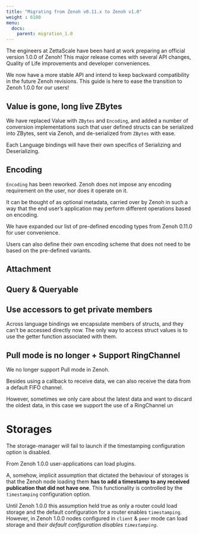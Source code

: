 ```yaml
---
title: "Migrating from Zenoh v0.11.x to Zenoh v1.0"
weight : 6100
menu:
  docs:
    parent: migration_1.0
---
```


The engineers at ZettaScale have been hard at work preparing an official version 1.0.0 of Zenoh! 
This major release comes with several API changes, Quality of Life improvements and developer conveniences.

We now have a more stable API and intend to keep backward compatibility in the future Zenoh revisions.
This guide is here to ease the transition to Zenoh 1.0.0 for our users!

## Value is gone, long live ZBytes 
We have replaced Value with `ZBytes` and `Encoding`, and added a number of conversion implementations such that user defined structs can be serialized into ZBytes, sent via Zenoh, and de-serialized from `ZBytes` with ease.

Each Language bindings will have their own specifics of Serializing and Deserializing.


## Encoding
`Encoding` has been reworked. 
Zenoh does not impose any encoding requirement on the user, nor does it operate on it.

It can be thought of as optional metadata, carried over by Zenoh in such a way that the end user’s application may perform different operations based on encoding.

We have expanded our list of pre-defined encoding types from Zenoh 0.11.0 for user convenience. 

Users can also define their own encoding scheme that does not need to be based on the pre-defined variants.

## Attachment

## Query & Queryable


## Use accessors to get private members
Across language bindings we encapsulate members of structs, and they can’t be accessed directly now. 
The only way to access struct values is to use the getter function associated with them.


## Pull mode is no longer + Support RingChannel
We no longer support Pull mode in Zenoh.

Besides using a callback to receive data, we can also receive the data from a default FIFO channel. 

However, sometimes we only care about the latest data and want to discard the oldest data, in this case we support the use of a RingChannel un

# Storages
The storage-manager will fail to launch if the timestamping configuration option is disabled.

From Zenoh 1.0.0 user-applications can load plugins.

A, somehow, implicit assumption that dictated the behaviour of storages is that the Zenoh node loading them **has to add a timestamp to any received publication that did not have one**. This functionality is controlled by the `timestamping` configuration option.

Until Zenoh 1.0.0 this assumption held true as only a router could load storage and the default configuration for a router enables `timestamping`. However, in Zenoh 1.0.0 nodes configured in `client` & `peer` mode can load storage and *their default configuration disables `timestamping`*.
